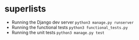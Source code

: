 # superlists


+ Running the Django dev server
`python3 manage.py runserver`
+ Running the functional tests
`python3 functional_tests.py`
+ Running the unit tests
`python3 manage.py test`
